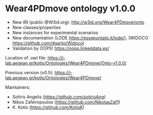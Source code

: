 # Wear4PDmove ontology v1.0.0
- New IRI (public @W3id.org): http://w3id.org/Wear4PDmove/onto
- New classes/properties
- New instances for experimental scenarios
- New documentation (LODE https://essepuntato.it/lode/), (WIDOCO https://github.com/dgarijo/Widoco)
- Validation by OOPS! https://oops.linkeddata.es/

Location of .owl file: https://i-lab.aegean.gr/kotis/Ontologies/Wear4PDmove/Onto-v1.0.0/

Previous version (v0.5): https://i-lab.aegean.gr/kotis/Ontologies/Wear4PDmove/

Maintainers:
- Sotiris Angelis (https://github.com/sotirisAng)
- Nikos Zafeiropoulos (https://github.com/NikolasZaf1)
- K. Kotis (https://github.com/KotisK)
